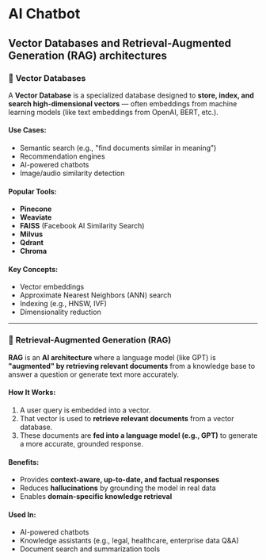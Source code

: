# AI Chatbot

## Vector Databases and Retrieval-Augmented Generation (RAG) architectures

<!-- The phrase:

> **"3+ years of experience with Vector Databases and Retrieval-Augmented Generation (RAG) architectures"**

refers to hands-on experience with **AI-related technologies** used in modern **LLM (Large Language Model)** systems, especially for **enhanced search, question answering, and generative AI applications**.

Let's break this down:

--- -->

### 🔷 **Vector Databases**

A **Vector Database** is a specialized database designed to **store, index, and search high-dimensional vectors** — often embeddings from machine learning models (like text embeddings from OpenAI, BERT, etc.).

#### **Use Cases:**

- Semantic search (e.g., "find documents similar in meaning")
- Recommendation engines
- AI-powered chatbots
- Image/audio similarity detection

#### **Popular Tools:**

- **Pinecone**
- **Weaviate**
- **FAISS** (Facebook AI Similarity Search)
- **Milvus**
- **Qdrant**
- **Chroma**

#### **Key Concepts:**

- Vector embeddings
- Approximate Nearest Neighbors (ANN) search
- Indexing (e.g., HNSW, IVF)
- Dimensionality reduction

---

### 🔷 **Retrieval-Augmented Generation (RAG)**

**RAG** is an **AI architecture** where a language model (like GPT) is **"augmented" by retrieving relevant documents** from a knowledge base to answer a question or generate text more accurately.

#### **How It Works:**

1. A user query is embedded into a vector.
2. That vector is used to **retrieve relevant documents** from a vector database.
3. These documents are **fed into a language model (e.g., GPT)** to generate a more accurate, grounded response.

#### **Benefits:**

- Provides **context-aware, up-to-date, and factual responses**
- Reduces **hallucinations** by grounding the model in real data
- Enables **domain-specific knowledge retrieval**

#### **Used In:**

- AI-powered chatbots
- Knowledge assistants (e.g., legal, healthcare, enterprise data Q\&A)
- Document search and summarization tools

<!-- ---

### ✅ **Having 3+ years of experience in these means:**

- You've built or maintained applications that use vector databases and RAG pipelines.
- You understand **embedding generation**, **similarity search**, and **context injection** into LLMs.
- You likely worked with tools like **LangChain**, **LlamaIndex**, **OpenAI APIs**, and integrated them with **vector stores**.
- You may have built **custom pipelines** that retrieve documents and feed them into a generation model. -->
